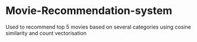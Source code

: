 # Movie-Recommendation-system
Used to recommend top 5 movies based on several categories using cosine similarity and count vectorisation
